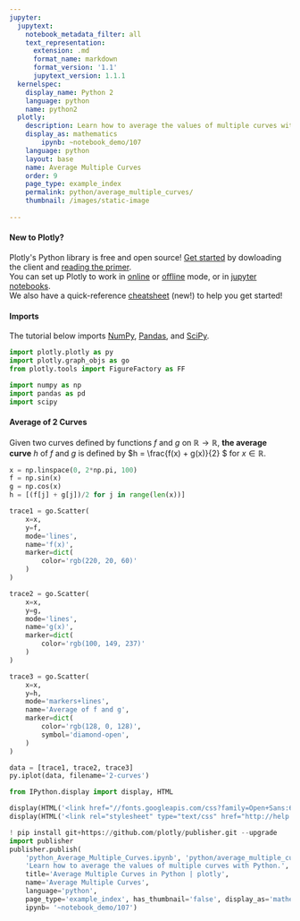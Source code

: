 ```yaml
---
jupyter:
  jupytext:
    notebook_metadata_filter: all
    text_representation:
      extension: .md
      format_name: markdown
      format_version: '1.1'
      jupytext_version: 1.1.1
  kernelspec:
    display_name: Python 2
    language: python
    name: python2
  plotly:
    description: Learn how to average the values of multiple curves with Python.
    display_as: mathematics
        ipynb: ~notebook_demo/107
    language: python
    layout: base
    name: Average Multiple Curves
    order: 9
    page_type: example_index
    permalink: python/average_multiple_curves/
    thumbnail: /images/static-image
    
---
```


#### New to Plotly?
Plotly's Python library is free and open source! [Get started](https://plot.ly/python/getting-started/) by dowloading the client and [reading the primer](https://plot.ly/python/getting-started/).
<br>You can set up Plotly to work in [online](https://plot.ly/python/getting-started/#initialization-for-online-plotting) or [offline](https://plot.ly/python/getting-started/#initialization-for-offline-plotting) mode, or in [jupyter notebooks](https://plot.ly/python/getting-started/#start-plotting-online).
<br>We also have a quick-reference [cheatsheet](https://images.plot.ly/plotly-documentation/images/python_cheat_sheet.pdf) (new!) to help you get started!


#### Imports
The tutorial below imports [NumPy](http://www.numpy.org/), [Pandas](https://plot.ly/pandas/intro-to-pandas-tutorial/), and [SciPy](https://www.scipy.org/).

```python
import plotly.plotly as py
import plotly.graph_objs as go
from plotly.tools import FigureFactory as FF

import numpy as np
import pandas as pd
import scipy
```

#### Average of 2 Curves


Given two curves defined by functions $f$ and $g$ on $\mathbb{R} \rightarrow \mathbb{R}$, **the average curve** $h$ of $f$ and $g$ is defined by $h = \frac{f(x) + g(x)}{2} $ for $x \in \mathbb{R}$.

```python
x = np.linspace(0, 2*np.pi, 100)
f = np.sin(x)
g = np.cos(x)
h = [(f[j] + g[j])/2 for j in range(len(x))]

trace1 = go.Scatter(
    x=x,
    y=f,
    mode='lines',
    name='f(x)',
    marker=dict(
        color='rgb(220, 20, 60)'
    )
)

trace2 = go.Scatter(
    x=x,
    y=g,
    mode='lines',
    name='g(x)',
    marker=dict(
        color='rgb(100, 149, 237)'
    )
)

trace3 = go.Scatter(
    x=x,
    y=h,
    mode='markers+lines',
    name='Average of f and g',
    marker=dict(
        color='rgb(128, 0, 128)',
        symbol='diamond-open',
    )
)

data = [trace1, trace2, trace3]
py.iplot(data, filename='2-curves')
```

```python
from IPython.display import display, HTML

display(HTML('<link href="//fonts.googleapis.com/css?family=Open+Sans:600,400,300,200|Inconsolata|Ubuntu+Mono:400,700" rel="stylesheet" type="text/css" />'))
display(HTML('<link rel="stylesheet" type="text/css" href="http://help.plot.ly/documentation/all_static/css/ipython-notebook-custom.css">'))

! pip install git+https://github.com/plotly/publisher.git --upgrade
import publisher
publisher.publish(
    'python_Average_Multiple_Curves.ipynb', 'python/average_multiple_curves/', 'Average Multiple Curves | plotly',
    'Learn how to average the values of multiple curves with Python.',
    title='Average Multiple Curves in Python | plotly',
    name='Average Multiple Curves',
    language='python',
    page_type='example_index', has_thumbnail='false', display_as='mathematics', order=9,
    ipynb= '~notebook_demo/107')
```

```python

```
